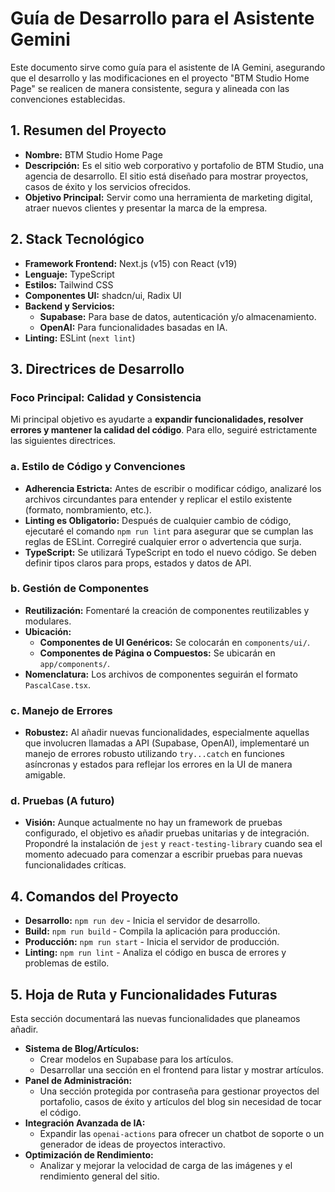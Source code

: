 # Guía de Desarrollo para el Asistente Gemini

Este documento sirve como guía para el asistente de IA Gemini, asegurando que el desarrollo y las modificaciones en el proyecto "BTM Studio Home Page" se realicen de manera consistente, segura y alineada con las convenciones establecidas.

## 1. Resumen del Proyecto

- **Nombre:** BTM Studio Home Page
- **Descripción:** Es el sitio web corporativo y portafolio de BTM Studio, una agencia de desarrollo. El sitio está diseñado para mostrar proyectos, casos de éxito y los servicios ofrecidos.
- **Objetivo Principal:** Servir como una herramienta de marketing digital, atraer nuevos clientes y presentar la marca de la empresa.

## 2. Stack Tecnológico

- **Framework Frontend:** Next.js (v15) con React (v19)
- **Lenguaje:** TypeScript
- **Estilos:** Tailwind CSS
- **Componentes UI:** shadcn/ui, Radix UI
- **Backend y Servicios:**
  - **Supabase:** Para base de datos, autenticación y/o almacenamiento.
  - **OpenAI:** Para funcionalidades basadas en IA.
- **Linting:** ESLint (`next lint`)

## 3. Directrices de Desarrollo

### Foco Principal: Calidad y Consistencia

Mi principal objetivo es ayudarte a **expandir funcionalidades, resolver errores y mantener la calidad del código**. Para ello, seguiré estrictamente las siguientes directrices.

### a. Estilo de Código y Convenciones

- **Adherencia Estricta:** Antes de escribir o modificar código, analizaré los archivos circundantes para entender y replicar el estilo existente (formato, nombramiento, etc.).
- **Linting es Obligatorio:** Después de cualquier cambio de código, ejecutaré el comando `npm run lint` para asegurar que se cumplan las reglas de ESLint. Corregiré cualquier error o advertencia que surja.
- **TypeScript:** Se utilizará TypeScript en todo el nuevo código. Se deben definir tipos claros para props, estados y datos de API.

### b. Gestión de Componentes

- **Reutilización:** Fomentaré la creación de componentes reutilizables y modulares.
- **Ubicación:**
  - **Componentes de UI Genéricos:** Se colocarán en `components/ui/`.
  - **Componentes de Página o Compuestos:** Se ubicarán en `app/components/`.
- **Nomenclatura:** Los archivos de componentes seguirán el formato `PascalCase.tsx`.

### c. Manejo de Errores

- **Robustez:** Al añadir nuevas funcionalidades, especialmente aquellas que involucren llamadas a API (Supabase, OpenAI), implementaré un manejo de errores robusto utilizando `try...catch` en funciones asíncronas y estados para reflejar los errores en la UI de manera amigable.

### d. Pruebas (A futuro)

- **Visión:** Aunque actualmente no hay un framework de pruebas configurado, el objetivo es añadir pruebas unitarias y de integración. Propondré la instalación de `jest` y `react-testing-library` cuando sea el momento adecuado para comenzar a escribir pruebas para nuevas funcionalidades críticas.

## 4. Comandos del Proyecto

- **Desarrollo:** `npm run dev` - Inicia el servidor de desarrollo.
- **Build:** `npm run build` - Compila la aplicación para producción.
- **Producción:** `npm run start` - Inicia el servidor de producción.
- **Linting:** `npm run lint` - Analiza el código en busca de errores y problemas de estilo.

## 5. Hoja de Ruta y Funcionalidades Futuras

Esta sección documentará las nuevas funcionalidades que planeamos añadir.

- **Sistema de Blog/Artículos:**
  - Crear modelos en Supabase para los artículos.
  - Desarrollar una sección en el frontend para listar y mostrar artículos.
- **Panel de Administración:**
  - Una sección protegida por contraseña para gestionar proyectos del portafolio, casos de éxito y artículos del blog sin necesidad de tocar el código.
- **Integración Avanzada de IA:**
  - Expandir las `openai-actions` para ofrecer un chatbot de soporte o un generador de ideas de proyectos interactivo.
- **Optimización de Rendimiento:**
  - Analizar y mejorar la velocidad de carga de las imágenes y el rendimiento general del sitio.
